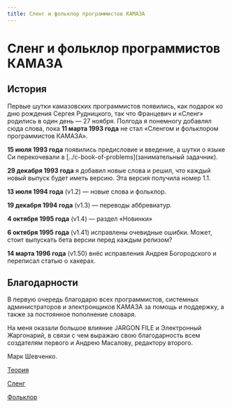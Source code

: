```yaml
---
title: Сленг и фольклор программистов КАМАЗА
---
```


# Сленг и фольклор программистов КАМАЗА

## История

Первые шутки камазовских программистов появились, как подарок ко дню рождения Сергея Рудницкого, так что Францевич и
&laquo;Сленг&raquo; родились в один день&nbsp;&mdash; 27 ноября. Полгода я понемногу добавлял сюда слова,
пока **11 марта 1993 года** не стал &laquo;Сленгом и фольклором программистов КАМАЗА&raquo;.

**15 июля 1993 года** появились предисловие и введение, а шутки о языке Си перекочевали в [../c-book-of-problems](занимательный задачник).

**29 декабря 1993 года** я добавил новые слова и решил, что каждый новый выпуск будет иметь версию. Эта версия получила номер 1.1.

**13 июля 1994 года** (v1.2)&nbsp;&mdash; новые слова и фольклор.

**19 декабря 1994 года** (v1.3)&nbsp;&mdash; переводы аббревиатур.

**4 октябpя 1995 года** (v1.4)&nbsp;&mdash; раздел &laquo;Новинки&raquo;

**6 октябpя 1995 года** (v1.41) испpавлены очевидные ошибки. Может, стоит выпускать бета веpсии пеpед каждым pелизом?

**14 марта 1996 года** (v1.50) внёс исправления Андрея Богородского и переписал статью о хакерах.

## Благодарности

В первую очередь благодарю всех программистов, системных администраторов и электронщиков КАМАЗА за помощь и поддержку, а также за постоянное пополнение словаря.

На меня оказали большое влияние JARGON FILE и Электронный Жаргонарий, в связи с чем выражаю свою благодарность всем создателям первого и Андрею Масалову, редактору второго.

Марк Шевченко.

[Теория](1)

[Сленг](2)

[Фольклор](3)
